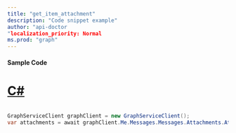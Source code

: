 ```yaml
---
title: "get_item_attachment"
description: "Code snippet example" 
author: "api-doctor
"localization_priority: Normal
ms.prod: "graph"
--- 
```

#### Sample Code
# [C#](#tab/Csharp)

```C#

GraphServiceClient graphClient = new GraphServiceClient();
var attachments = await graphClient.Me.Messages.Messages.Attachments.Attachments.Request().GetAsync();

```